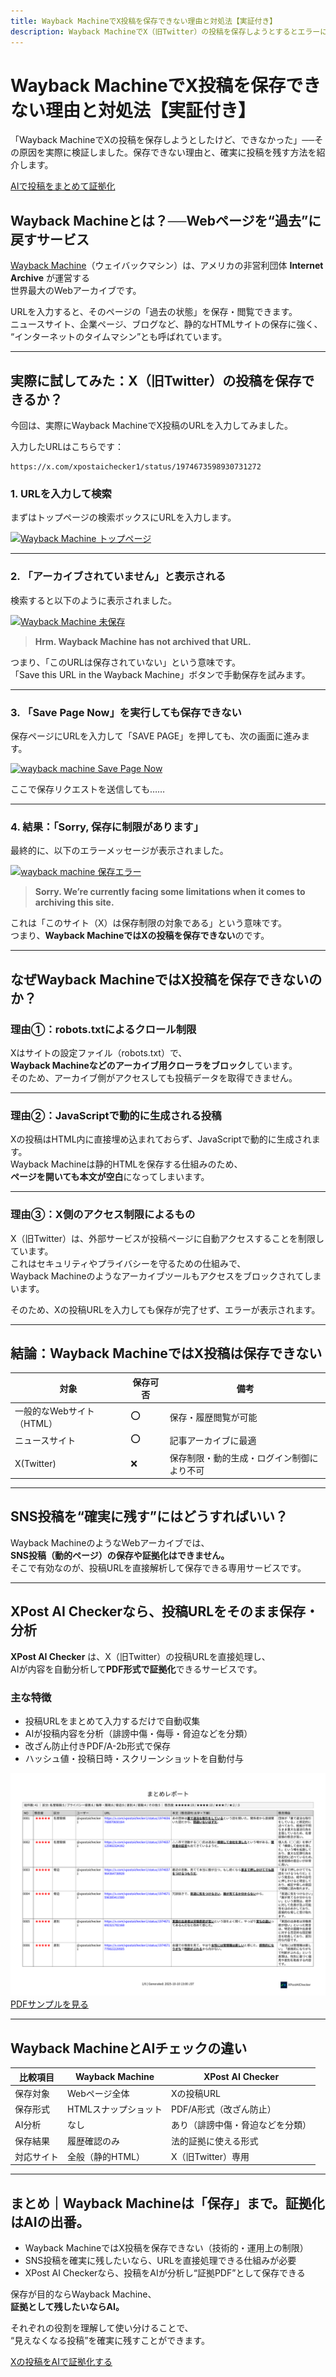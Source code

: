 ```yaml
---
title: Wayback MachineでX投稿を保存できない理由と対処法【実証付き】
description: Wayback MachineでX（旧Twitter）の投稿を保存しようとするとエラーになる理由を実際に検証。保存できない技術的な背景と、確実に投稿を残す方法を紹介します。
---
```


<div class="hero">
  <div class="hero__text">
    <h1>Wayback MachineでX投稿を保存できない理由と対処法【実証付き】</h1>
    <p class="lead">「Wayback MachineでXの投稿を保存しようとしたけど、できなかった」──その原因を実際に検証しました。保存できない理由と、確実に投稿を残す方法を紹介します。</p>
    <a href="https://xpostaichecker.jp/" class="md-button--primary">AIで投稿をまとめて証拠化</a>
  </div>
</div>

## Wayback Machineとは？──Webページを“過去”に戻すサービス

[Wayback Machine](https://web.archive.org/)（ウェイバックマシン）は、アメリカの非営利団体 **Internet Archive** が運営する  
世界最大のWebアーカイブです。

URLを入力すると、そのページの「過去の状態」を保存・閲覧できます。  
ニュースサイト、企業ページ、ブログなど、静的なHTMLサイトの保存に強く、  
“インターネットのタイムマシン”とも呼ばれています。

---

## 実際に試してみた：X（旧Twitter）の投稿を保存できるか？

今回は、実際にWayback MachineでX投稿のURLを入力してみました。

入力したURLはこちらです：

```
https://x.com/xpostaichecker1/status/1974673598930731272
```

### 1. URLを入力して検索
まずはトップページの検索ボックスにURLを入力します。

<div class="teaser">
  <a href="/samples/wayback-machine01.png" target="_blank" rel="noopener">
    <img src="/samples/wayback-machine01.png" alt="Wayback Machine トップページ" loading="lazy">
  </a>
</div>

---

### 2. 「アーカイブされていません」と表示される
検索すると以下のように表示されました。

<div class="teaser">
  <a href="/samples/wayback-machine02.png" target="_blank" rel="noopener">
    <img src="/samples/wayback-machine02.png" alt="Wayback Machine 未保存" loading="lazy">
  </a>
</div>

> **Hrm. Wayback Machine has not archived that URL.**

つまり、「このURLは保存されていない」という意味です。  
「Save this URL in the Wayback Machine」ボタンで手動保存を試みます。

---

### 3. 「Save Page Now」を実行しても保存できない
保存ページにURLを入力して「SAVE PAGE」を押しても、次の画面に進みます。

<div class="teaser">
  <a href="/samples/wayback-machine03.png" target="_blank" rel="noopener">
    <img src="/samples/wayback-machine03.png" alt="wayback machine Save Page Now" loading="lazy">
  </a>
</div>

ここで保存リクエストを送信しても……

---

### 4. 結果：「Sorry, 保存に制限があります」
最終的に、以下のエラーメッセージが表示されました。

<div class="teaser">
  <a href="/samples/wayback-machine04.png" target="_blank" rel="noopener">
    <img src="/samples/wayback-machine04.png" alt="wayback machine 保存エラー" loading="lazy">
  </a>
</div>

> **Sorry. We’re currently facing some limitations when it comes to archiving this site.**

これは「このサイト（X）は保存制限の対象である」という意味です。  
つまり、**Wayback MachineではXの投稿を保存できない**のです。

---

## なぜWayback MachineではX投稿を保存できないのか？

### 理由①：robots.txtによるクロール制限
Xはサイトの設定ファイル（robots.txt）で、  
**Wayback Machineなどのアーカイブ用クローラをブロック**しています。  
そのため、アーカイブ側がアクセスしても投稿データを取得できません。

---

### 理由②：JavaScriptで動的に生成される投稿
Xの投稿はHTML内に直接埋め込まれておらず、JavaScriptで動的に生成されます。  
Wayback Machineは静的HTMLを保存する仕組みのため、  
**ページを開いても本文が空白**になってしまいます。

---

### 理由③：X側のアクセス制限によるもの
X（旧Twitter）は、外部サービスが投稿ページに自動アクセスすることを制限しています。  
これはセキュリティやプライバシーを守るための仕組みで、  
Wayback Machineのようなアーカイブツールもアクセスをブロックされてしまいます。  

そのため、Xの投稿URLを入力しても保存が完了せず、エラーが表示されます。

---

## 結論：Wayback MachineではX投稿は保存できない

| 対象 | 保存可否 | 備考 |
|------|-----------|------|
| 一般的なWebサイト（HTML） | ⭕ | 保存・履歴閲覧が可能 |
| ニュースサイト | ⭕ | 記事アーカイブに最適 |
| X(Twitter) | ❌ | 保存制限・動的生成・ログイン制御により不可 |

---

## SNS投稿を“確実に残す”にはどうすればいい？

Wayback MachineのようなWebアーカイブでは、  
**SNS投稿（動的ページ）の保存や証拠化はできません。**  
そこで有効なのが、投稿URLを直接解析して保存できる専用サービスです。

---

## XPost AI Checkerなら、投稿URLをそのまま保存・分析

**XPost AI Checker** は、X（旧Twitter）の投稿URLを直接処理し、  
AIが内容を自動分析して**PDF形式で証拠化**できるサービスです。

### 主な特徴
* 投稿URLをまとめて入力するだけで自動収集  
* AIが投稿内容を分析（誹謗中傷・侮辱・脅迫などを分類）  
* 改ざん防止付きPDF/A-2b形式で保存  
* ハッシュ値・投稿日時・スクリーンショットを自動付与  

<div class="teaser">
  <a href="/samples/teaser-summary.png" target="_blank" rel="noopener">
    <img src="/samples/teaser-summary.png" alt="AI分析PDFサンプル" loading="lazy">
  </a>
  <a href="/samples/summary_report.pdf" class="mini" target="_blank" rel="noopener">PDFサンプルを見る</a>
</div>

---

## Wayback MachineとAIチェックの違い

| 比較項目 | Wayback Machine | XPost AI Checker |
|-----------|----------------|------------------|
| 保存対象 | Webページ全体 | Xの投稿URL |
| 保存形式 | HTMLスナップショット | PDF/A形式（改ざん防止） |
| AI分析 | なし | あり（誹謗中傷・脅迫などを分類） |
| 保存結果 | 履歴確認のみ | 法的証拠に使える形式 |
| 対応サイト | 全般（静的HTML） | X（旧Twitter）専用 |

---

## まとめ｜Wayback Machineは「保存」まで。証拠化はAIの出番。

* Wayback MachineではX投稿を保存できない（技術的・運用上の制限）  
* SNS投稿を確実に残したいなら、URLを直接処理できる仕組みが必要  
* XPost AI Checkerなら、投稿をAIが分析し“証拠PDF”として保存できる  

保存が目的ならWayback Machine、  
**証拠として残したいならAI。**

それぞれの役割を理解して使い分けることで、  
“見えなくなる投稿”を確実に残すことができます。

<a href="https://xpostaichecker.jp/" class="md-button--primary">Xの投稿をAIで証拠化する</a>

